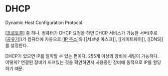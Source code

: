 # DHCP
Dynamic Host Configuration Protocol. 

[[프로토콜]] 중 하나. 컴퓨터가 DHCP 요청을 하면 DHCP 서비스가 가능한 서버(주로 [[공유기]])가 컴퓨터에 자동으로 [[IP 주소]]와 [[서브넷 마스크]], [[게이트웨이]], [[DNS]] 를 설정한다.  

DHCP가 있으면 IP를 절약할 수 있는 편이다. 255개 이상의 장비에 세팅이 가능하다. 어떻게? 연결된 장비가 꺼져있는 것을 확인하면서 사용중인 장비에 동적으로 IP를 할당하기 때문.  


[//begin]: # "Autogenerated link references for markdown compatibility"
[프로토콜]: 프로토콜 "프로토콜"
[공유기]: 공유기 "공유기"
[IP 주소]: <IP 주소> "IP 주소"
[//end]: # "Autogenerated link references"